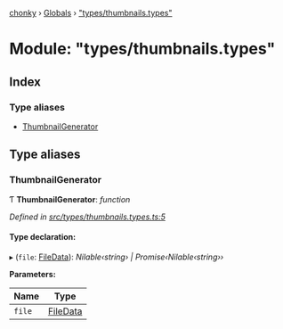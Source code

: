 [chonky](../README.md) › [Globals](../globals.md) › ["types/thumbnails.types"](_types_thumbnails_types_.md)

# Module: "types/thumbnails.types"

## Index

### Type aliases

* [ThumbnailGenerator](_types_thumbnails_types_.md#thumbnailgenerator)

## Type aliases

###  ThumbnailGenerator

Ƭ **ThumbnailGenerator**: *function*

*Defined in [src/types/thumbnails.types.ts:5](https://github.com/TimboKZ/Chonky/blob/01ce777/src/types/thumbnails.types.ts#L5)*

#### Type declaration:

▸ (`file`: [FileData](../interfaces/_types_files_types_.filedata.md)): *Nilable‹string› | Promise‹Nilable‹string››*

**Parameters:**

Name | Type |
------ | ------ |
`file` | [FileData](../interfaces/_types_files_types_.filedata.md) |
